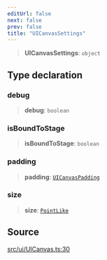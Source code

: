 ```yaml
---
editUrl: false
next: false
prev: false
title: "UICanvasSettings"
---
```


> **UICanvasSettings**: `object`

## Type declaration

### debug

> **debug**: `boolean`

### isBoundToStage

> **isBoundToStage**: `boolean`

### padding

> **padding**: [`UICanvasPadding`](/api/type-aliases/uicanvaspadding/)

### size

> **size**: [`PointLike`](/api/type-aliases/pointlike/)

## Source

[src/ui/UICanvas.ts:30](https://github.com/relishinc/dill-pixel/blob/c79d8e8552aaa0f13a29535c819ae67d025b4669/src/ui/UICanvas.ts#L30)
